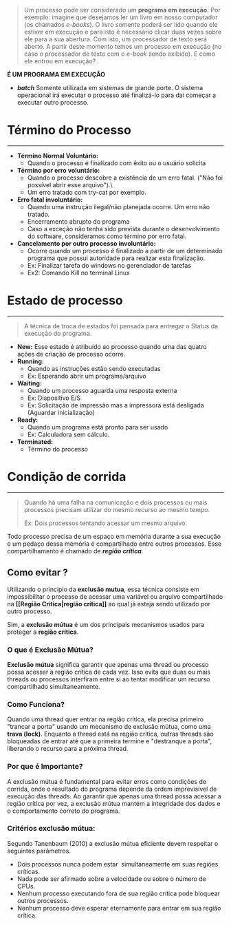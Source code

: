 > Um processo pode ser considerado um **programa em execução.** Por exemplo: imagine que desejamos ler um livro em nosso computador (os chamados _e-books_). O livro somente poderá ser lido quando ele estiver em execução e para isto é necessário clicar duas vezes sobre ele para a sua abertura. Com isto, um processador de texto será aberto. A partir deste momento temos um processo em execução (no caso o processador de texto com o _e-book_ sendo exibido). E como ele entrou em execução?

**É UM PROGRAMA EM EXECUÇÃO**

- **_batch_**
	Somente utilizada em sistemas de grande porte. O sistema operacional irá executar o processo até finalizá-lo para daí começar a executar outro processo.

# Término do Processo
---
- **Término Normal Voluntário:**
	- Quando o processo é finalizado com êxito ou o usuário solicita
- **Término por erro voluntário:**
	- Quando o processo descobre a existência de um erro fatal. ("Não foi possível abrir esse arquivo").\
	- Um erro tratado com try-cat por exemplo.
- **Erro fatal involuntário:**
	- Quando uma instrução ilegal/não planejada ocorre. Um erro não tratado.
	- Encerramento abrupto do programa
	- Caso a exceção não tenha sido prevista durante o desenvolvimento do software, consideramos como término por erro fatal.
- **Cancelamento por outro processo involuntário:**
	- Ocorre quando um processo é finalizado a partir de um determinado programa que possui autoridade para realizar esta finalização.
	- Ex: Finalizar tarefa do windows no gerenciador de tarefas
	- Ex2: Comando Kill no terminal Linux

# Estado de processo
---
> A técnica de troca de estados foi pensada para entregar o Status da execução do programa.

- **New:**
	Esse estado é atribuído ao processo quando uma das quatro ações de criação de processo ocorre.
- **Running:**
	- Quando as instruções estão sendo executadas
	- Ex: Esperando abrir um programa/arquivo
- **Waiting:**
	- Quando um processo aguarda uma resposta externa
	- Ex: Dispositivo E/S
	- Ex: Solicitação de impressão mas a impressora está desligada (Aguardar inicialização)
- **Ready:**
	- Quando um programa está pronto para ser usado
	- Ex: Calculadora sem cálculo.
- **Terminated:**
	- Término do processo

# Condição de corrida
---
> Quando há uma falha na comunicação e dois processos ou mais processos precisam utilizar do mesmo recurso ao mesmo tempo.
> 
> Ex:  Dois processos tentando acessar um mesmo arquivo.

Todo processo precisa de um espaço em memória durante a sua execução e um pedaço dessa memória é compartilhado entre outros processos. Esse  compartilhamento é chamado de **_região crítica_**.

## Como evitar ?

Utilizando o princípio da **exclusão mutua**, essa técnica consiste em impossibilitar o processo de acessar uma variável ou arquivo compartilhado na **[[Região Crítica|região crítica]]** ao qual já esteja sendo utilizado por outro processo.

Sim, a **exclusão mútua** é um dos principais mecanismos usados para proteger a **região crítica**.

### O que é Exclusão Mútua?
**Exclusão mútua** significa garantir que apenas uma thread ou processo possa acessar a região crítica de cada vez. Isso evita que duas ou mais threads ou processos interfiram entre si ao tentar modificar um recurso compartilhado simultaneamente.

### Como Funciona?
Quando uma thread quer entrar na região crítica, ela precisa primeiro "trancar a porta" usando um mecanismo de exclusão mútua, como uma **trava (lock)**. Enquanto a thread está na região crítica, outras threads são bloqueadas de entrar até que a primeira termine e "destranque a porta", liberando o recurso para a próxima thread.

### Por que é Importante?
A exclusão mútua é fundamental para evitar erros como condições de corrida, onde o resultado do programa depende da ordem imprevisível de execução das threads. Ao garantir que apenas uma thread possa acessar a região crítica por vez, a exclusão mútua mantém a integridade dos dados e o comportamento correto do programa.
### Critérios exclusão mútua:
Segundo Tanenbaum (2010) a exclusão mútua eficiente devem respeitar o seguintes parâmetros.

- Dois processos nunca podem estar  simultaneamente em suas regiões críticas.
- Nada pode ser afirmado sobre a velocidade ou sobre o número de CPUs.
- Nenhum processo executando fora de sua região crítica pode bloquear outros processos.
- Nenhum processo deve esperar eternamente para entrar em sua região crítica.


